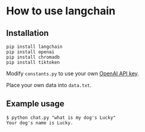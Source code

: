 # How to use langchain

## Installation

```
pip install langchain
pip install openai
pip install chromadb
pip install tiktoken
```
Modify `constants.py` to use your own [OpenAI API key](https://platform.openai.com/account/api-keys).

Place your own data into `data.txt`.

## Example usage
```
$ python chat.py "what is my dog's Lucky"
Your dog's name is Lucky.
```